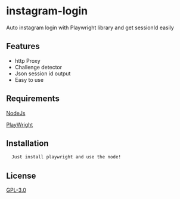 
# instagram-login

Auto instagram login with Playwright library and get sessionId easily


## Features

- http Proxy
- Challenge detector
- Json session id output
- Easy to use


## Requirements
[NodeJs](https://nodejs.org/en/)

[PlayWright](https://playwright.dev/)

## Installation


```bash
  Just install playwright and use the node!
```
    
## License

[GPL-3.0](https://choosealicense.com/licenses/gpl-3.0/)

